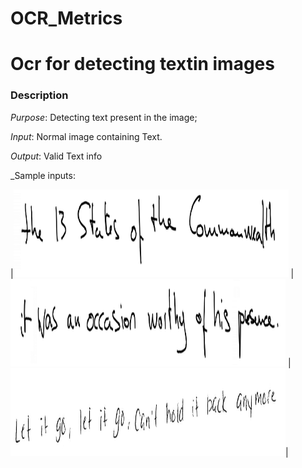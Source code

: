 # OCR_Metrics
# 
# Ocr for detecting textin images

### Description

_Purpose_: Detecting text present in the image; 

_Input_: Normal image containing Text.

_Output_: Valid Text info

_Sample inputs:

|<img src="./sample_images/sample_image_1.png" width="440" height="140"/> | <img src="./sample_images/sample_image_2.png" width="440" height="140"/> | <img src="./sample_images/sample_image_3.png" width="440" height="140"/>|
